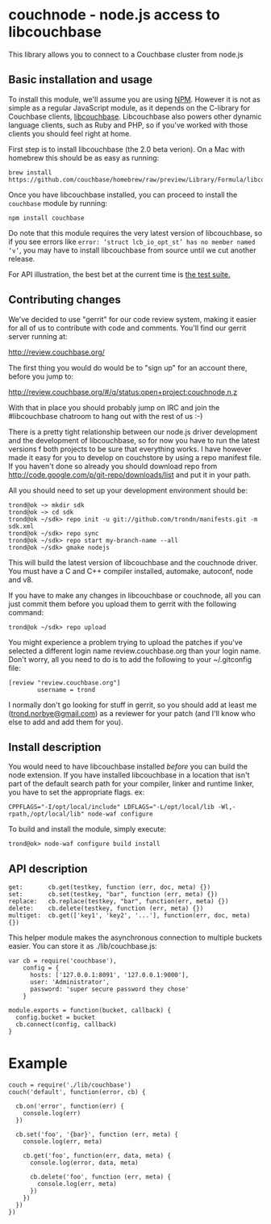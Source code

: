 couchnode - node.js access to libcouchbase
==========================================

This library allows you to connect to a Couchbase cluster from node.js

Basic installation and usage
--------------------

To install this module, we'll assume you are using [NPM](https://npmjs.org).
However it is not as simple as a regular JavaScript module,
as it depends on the C-library for Couchbase clients,
[libcouchbase](https://github.com/couchbase/libcouchbase). Libcouchbase
also powers other dynamic language clients, such as Ruby and PHP, so
if you've worked with those clients you should feel right at home.

First step is to install libcouchbase (the 2.0 beta verion). On a Mac
with homebrew this should be as easy as running:

    brew install https://github.com/couchbase/homebrew/raw/preview/Library/Formula/libcouchbase.rb

Once you have libcouchbase installed, you can proceed to install the
`couchbase` module by running:

    npm install couchbase

Do note that this module requires the very latest version of libcouchbase,
so if you see errors like `error: ‘struct lcb_io_opt_st’ has no member named ‘v’`, you may have to install libcouchbase from
source until we cut another release.

For API illustration, the best bet at the current time is [the test suite.](https://github.com/couchbase/couchnode/tree/master/tests)

Contributing changes
--------------------

We've decided to use "gerrit" for our code review system, making it
easier for all of us to contribute with code and comments. You'll
find our gerrit server running at:

http://review.couchbase.org/

The first thing you would do would be to "sign up" for an account
there, before you jump to:

http://review.couchbase.org/#/q/status:open+project:couchnode,n,z

With that in place you should probably jump on IRC and join the #libcouchbase
chatroom to hang out with the rest of us :-)

There is a pretty tight relationship between our node.js driver
development and the development of libcouchbase, so for now you have
to run the latest versions f both projects to be sure that everything
works. I have however made it easy for you to develop on couchstore by
using a repo manifest file. If you haven't done so already you should
download repo from http://code.google.com/p/git-repo/downloads/list
and put it in your path.

All you should need to set up your development environment should be:

    trond@ok ~> mkdir sdk
    trond@ok ~> cd sdk
    trond@ok ~/sdk> repo init -u git://github.com/trondn/manifests.git -m sdk.xml
    trond@ok ~/sdk> repo sync
    trond@ok ~/sdk> repo start my-branch-name --all
    trond@ok ~/sdk> gmake nodejs

This will build the latest version of libcouchbase and the couchnode
driver. You must have a C and C++ compiler installed, automake,
autoconf, node and v8.

If you have to make any changes in libcouchbase or couchnode,
all you can just commit them before you upload them to gerrit with the
following command:

    trond@ok ~/sdk> repo upload

You might experience a problem trying to upload the patches if you've
selected a different login name review.couchbase.org than your login
name. Don't worry, all you need to do is to add the following to your
~/.gitconfig file:

    [review "review.couchbase.org"]
            username = trond

I normally don't go looking for stuff in gerrit, so you should add at
least me (trond.norbye@gmail.com) as a reviewer for your patch (and
I'll know who else to add and add them for you).

Install description
-------------------

You would need to have libcouchbase installed _before_ you can build
the node extension. If you have installed libcouchbase in a location
that isn't part of the default search path for your compiler, linker
and runtime linker, you have to set the appropriate flags. ex:

    CPPFLAGS="-I/opt/local/include" LDFLAGS="-L/opt/local/lib -Wl,-rpath,/opt/local/lib" node-waf configure

To build and install the module, simply execute:

    trond@ok> node-waf configure build install

API description
---------------

    get:       cb.get(testkey, function (err, doc, meta) {})
    set:       cb.set(testkey, "bar", function (err, meta) {})
    replace:   cb.replace(testkey, "bar", function(err, meta) {})
    delete:    cb.delete(testkey, function (err, meta) {})
    multiget:  cb.get(['key1', 'key2', '...'], function(err, doc, meta) {})

This helper module makes the asynchronous connection to multiple buckets easier. You can store it as ./lib/couchbase.js:

    var cb = require('couchbase'),
        config = {
          hosts: ['127.0.0.1:8091', '127.0.0.1:9000'],
          user: 'Administrator',
          password: 'super secure password they chose'
        }

    module.exports = function(bucket, callback) {
      config.bucket = bucket
      cb.connect(config, callback)
    }

Example
=======

    couch = require('./lib/couchbase')
    couch('default', function(error, cb) {
    
      cb.on('error', function(err) {
        console.log(err)
      })
      
      cb.set('foo', '{bar}', function (err, meta) {
        console.log(err, meta)
        
        cb.get('foo', function(err, data, meta) {
          console.log(error, data, meta)
          
          cb.delete('foo', function (err, meta) {
            console.log(err, meta)
          })
        })
      })
    })